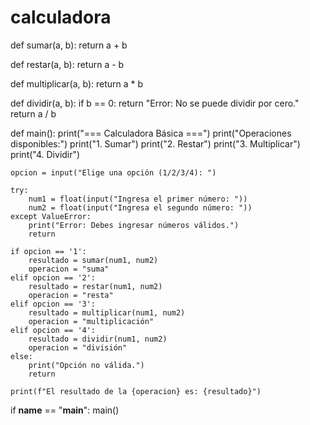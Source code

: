 # calculadora
def sumar(a, b):
    return a + b

def restar(a, b):
    return a - b

def multiplicar(a, b):
    return a * b

def dividir(a, b):
    if b == 0:
        return "Error: No se puede dividir por cero."
    return a / b

def main():
    print("=== Calculadora Básica ===")
    print("Operaciones disponibles:")
    print("1. Sumar")
    print("2. Restar")
    print("3. Multiplicar")
    print("4. Dividir")

    opcion = input("Elige una opción (1/2/3/4): ")

    try:
        num1 = float(input("Ingresa el primer número: "))
        num2 = float(input("Ingresa el segundo número: "))
    except ValueError:
        print("Error: Debes ingresar números válidos.")
        return

    if opcion == '1':
        resultado = sumar(num1, num2)
        operacion = "suma"
    elif opcion == '2':
        resultado = restar(num1, num2)
        operacion = "resta"
    elif opcion == '3':
        resultado = multiplicar(num1, num2)
        operacion = "multiplicación"
    elif opcion == '4':
        resultado = dividir(num1, num2)
        operacion = "división"
    else:
        print("Opción no válida.")
        return

    print(f"El resultado de la {operacion} es: {resultado}")

if __name__ == "__main__":
    main()
